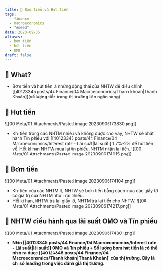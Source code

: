 ```yaml
---
title: 🌱 Bơm tiền và Hút tiền
tags:
  - finance
  - macroeconomics
  - "#seed"
date: 2023-09-06
aliases:
  - bơm tiền
  - hút tiền
  - OMO
draft: false
---
```


## 🌿 What?
- Bơm tiền và hút tiền là những động thái của NHTW để điều chỉnh [[40123345 posts/44 Finance/04 Macroeconomics/Thanh khoản|Thanh Khoản]](số lượng tiền trong thị trường liên ngân hàng)

## 🌿 Hút tiền
![[00 Meta/01 Attachments/Pasted image 20230906173830.png]]

- Khi tiền trong các NHTM nhiều và không được cho vay, NHTW sẽ phát hành Tín phiếu với [[40123345 posts/44 Finance/04 Macroeconomics/Interest rate - Lãi suất|lãi suất]] 1.7%-2% để hút tiền về. Hết kì hạn NHTW mua lại tín phiếu, NHTM nhận lại tiền.
![[00 Meta/01 Attachments/Pasted image 20230906174015.png]]


## 🌿 Bơm tiền
![[00 Meta/01 Attachments/Pasted image 20230906174104.png]]
- Khi tiền của các NHTM ít, NHTW sẽ bơm tiền bằng cách mua các giấy tờ có giá trị của NHTM như Trái phiếu.
- Hết kì hạn, NHTW trả lại giấy tờ, NHTM trả lại tiền cho NHTW.
![[00 Meta/01 Attachments/Pasted image 20230906174217.png]]

## 🌿 NHTW điều hành qua lãi suất OMO và Tín phiếu
![[00 Meta/01 Attachments/Pasted image 20230906174301.png]]
- **Nhìn [[40123345 posts/44 Finance/04 Macroeconomics/Interest rate - Lãi suất|lãi suất]] OMO và Tín phiếu + Số lượng bơm hút tiền là có thể nhìn ra được [[40123345 posts/44 Finance/04 Macroeconomics/Thanh khoản|Thanh Khoản]] của thị trường. Đây là chỉ số leading trong việc đánh giá thị trường.**